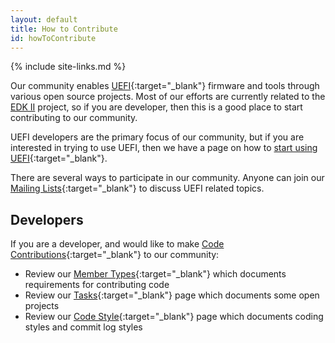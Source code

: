 ```yaml
---
layout: default
title: How to Contribute
id: howToContribute
---
```

{% include site-links.md %}

Our community enables [UEFI]({{wiki}}/UEFI){:target="_blank"} firmware and tools through various open source projects. Most of our efforts are currently related to the [EDK II]({{baseurl}}/edk2/) project, so if you are developer, then this is a good place to start contributing to our community.

UEFI developers are the primary focus of our community, but if you are interested in trying to use UEFI, then we have a page on how to [start using UEFI]({{wiki}}/Start-using-UEFI){:target="_blank"}.
	
There are several ways to participate in our community. Anyone can join our [Mailing Lists]({{wiki}}/Mailing-Lists){:target="_blank"} to discuss UEFI related topics.
	
## Developers
If you are a developer, and would like to make [Code Contributions]({{wiki}}/Code-Contributions){:target="_blank"} to our community:
* Review our [Member Types]({{wiki}}/Member-Types){:target="_blank"} which documents requirements for contributing code
* Review our [Tasks]({{wiki}}/Tasks){:target="_blank"} page which documents some open projects
* Review our [Code Style]({{wiki}}/Code-Style){:target="_blank"} page which documents coding styles and commit log styles
